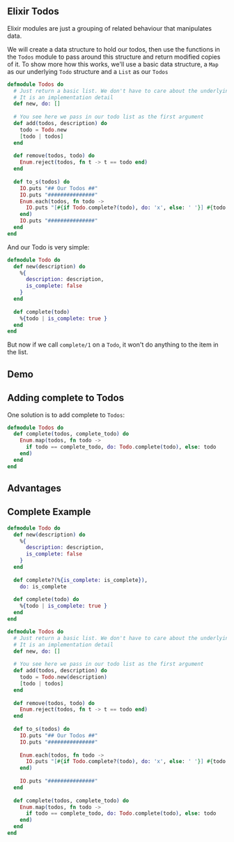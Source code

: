 ## Elixir Todos

Elixir modules are just a grouping of related behaviour that manipulates data.

We will create a data structure to hold our todos, then use the functions in the `Todos` module to pass around this structure and return modified copies of it. To show more how this works, we'll use a basic data structure, a `Map` as our underlying `Todo` structure and a `List` as our `Todos`

```elixir
defmodule Todos do
  # Just return a basic list. We don't have to care about the underlying data structure
  # It is an implementation detail
  def new, do: []
  
  # You see here we pass in our todo list as the first argument
  def add(todos, description) do
  	todo = Todo.new
    [todo | todos]
  end
  
  def remove(todos, todo) do
    Enum.reject(todos, fn t -> t == todo end)
  end
  
  def to_s(todos) do
    IO.puts "## Our Todos ##"
    IO.puts "###############"
    Enum.each(todos, fn todo ->
      IO.puts "[#{if Todo.complete?(todo), do: 'x', else: ' '}] #{todo.description}"
    end)
    IO.puts "###############"
  end
end
```

And our Todo is very simple:

```elixir
defmodule Todo do
  def new(description) do
  	%{
      description: description,
      is_complete: false
  	}
  end
  
  def complete(todo)
    %{todo | is_complete: true }
  end
end
```

But now if we call `complete/1` on a `Todo`, it won't do anything to the item in the list.

## Demo

## Adding complete to Todos

One solution is to add complete to `Todos`:

```elixir
defmodule Todos do
  def complete(todos, complete_todo) do
    Enum.map(todos, fn todo ->
      if todo == complete_todo, do: Todo.complete(todo), else: todo
    end)
  end
end
```



## Advantages



## Complete Example

```elixir
defmodule Todo do
  def new(description) do
  	%{
      description: description,
      is_complete: false
  	}
  end
  
  def complete?(%{is_complete: is_complete}),
    do: is_complete
  
  def complete(todo) do
    %{todo | is_complete: true }
  end
end

defmodule Todos do
  # Just return a basic list. We don't have to care about the underlying data structure
  # It is an implementation detail
  def new, do: []
  
  # You see here we pass in our todo list as the first argument
  def add(todos, description) do
  	todo = Todo.new(description)
    [todo | todos]
  end
  
  def remove(todos, todo) do
    Enum.reject(todos, fn t -> t == todo end)
  end
  
  def to_s(todos) do
    IO.puts "## Our Todos ##"
    IO.puts "###############"
    
    Enum.each(todos, fn todo ->
      IO.puts "[#{if Todo.complete?(todo), do: 'x', else: ' '}] #{todo.description}"
    end)
    
    IO.puts "###############"
  end
  
  def complete(todos, complete_todo) do
    Enum.map(todos, fn todo ->
      if todo == complete_todo, do: Todo.complete(todo), else: todo
    end)
  end
end
```